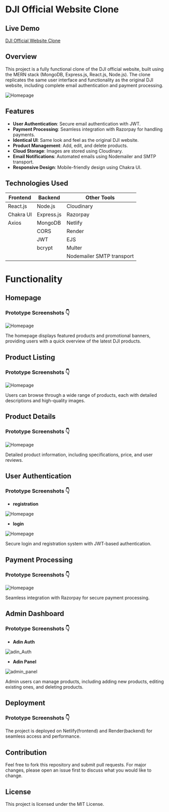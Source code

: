 # DJI Official Website Clone

## Live Demo
[DJI Official Website Clone](https://dji-global.netlify.app/)

## Overview
This project is a fully functional clone of the DJI official website, built using the MERN stack (MongoDB, Express.js, React.js, Node.js). The clone replicates the same user interface and functionality as the original DJI website, including complete email authentication and payment processing.

![Homepage](./App_Assets//home2.png)

## Features
- **User Authentication**: Secure email authentication with JWT.
- **Payment Processing**: Seamless integration with Razorpay for handling payments.
- **Identical UI**: Same look and feel as the original DJI website.
- **Product Management**: Add, edit, and delete products.
- **Cloud Storage**: Images are stored using Cloudinary.
- **Email Notifications**: Automated emails using Nodemailer and SMTP transport.
- **Responsive Design**: Mobile-friendly design using Chakra UI.

## Technologies Used
| Frontend  | Backend    | Other Tools               |
| --------- | ---------- | ------------------------- |
| React.js  | Node.js    | Cloudinary                |
| Chakra UI | Express.js | Razorpay                  |
| Axios     | MongoDB    | Netlify                   |
|           | CORS       | Render                    |
|           | JWT        | EJS                       |
|           | bcrypt     | Multer                    |
|           |            | Nodemailer SMTP transport |



# Functionality
## Homepage

### Prototype Screenshots 👇
![Homepage](./App_Assets/home.png)

The homepage displays featured products and promotional banners, providing users with a quick overview of the latest DJI products.


## Product Listing

### Prototype Screenshots 👇
![Homepage](./App_Assets/product_list.png)

Users can browse through a wide range of products, each with detailed descriptions and high-quality images.


## Product Details

### Prototype Screenshots 👇
![Homepage](./App_Assets/product_details.png)

Detailed product information, including specifications, price, and user reviews.


## User Authentication

### Prototype Screenshots 👇

- **registration**

![Homepage](./App_Assets/signup.png)

- **login**

![Homepage](./App_Assets/login.png)

Secure login and registration system with JWT-based authentication.


## Payment Processing

### Prototype Screenshots 👇
![Homepage](./App_Assets/razorpay.png)

Seamless integration with Razorpay for secure payment processing.


## Admin Dashboard

### Prototype Screenshots 👇

- **Adin Auth**

![adin_Auth](./App_Assets/admin_auth.png)

- **Adin Panel**

![admin_panel](./App_Assets/admin_panel.png)

Admin users can manage products, including adding new products, editing existing ones, and deleting products.


## Deployment

### Prototype Screenshots 👇


The project is deployed on Netlify(frontend) and Render(backend) for seamless access and performance.

## Contribution
Feel free to fork this repository and submit pull requests. For major changes, please open an issue first to discuss what you would like to change.

## License
This project is licensed under the MIT License.

